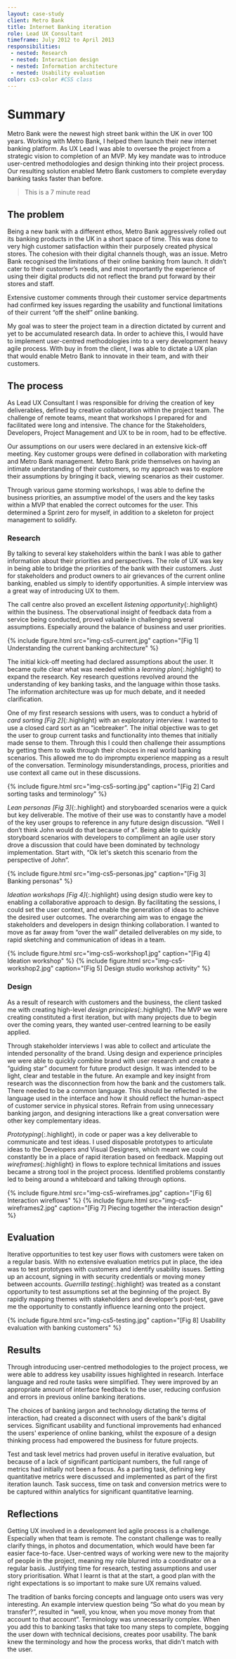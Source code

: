 ```yaml
---
layout: case-study
client: Metro Bank
title: Internet Banking iteration
role: Lead UX Consultant
timeframe: July 2012 to April 2013
responsibilities:
 - nested: Research
 - nested: Interaction design
 - nested: Information architecture
 - nested: Usability evaluation
color: cs3-color #CSS class
---
```


# Summary

Metro Bank were the newest high street bank within the UK in over 100 years. Working with Metro Bank, I helped them launch their new internet banking platform. As UX Lead I was able to oversee the project from a strategic vision to completion of an MVP. My key mandate was to introduce user-centred methodologies and design thinking into their project process. Our resulting solution enabled Metro Bank customers to complete everyday banking tasks faster than before.

> This is a 7 minute read

## The problem

Being a new bank with a different ethos, Metro Bank aggressively rolled out its banking products in the UK in a short space of time. This was done to very high customer satisfaction within their purposely created physical stores. The cohesion with their digital channels though, was an issue. Metro Bank recognised the limitations of their online banking from launch. It didn’t cater to their customer’s needs, and most importantly the experience of using their digital products did not reflect the brand put forward by their stores and staff.

Extensive customer comments through their customer service departments had confirmed key issues regarding the usability and functional limitations of their current “off the shelf” online banking.

My goal was to steer the project team in a direction dictated by current and yet to be accumulated research data. In order to achieve this, I would have to implement user-centred methodologies into to a very development heavy agile process. With buy in from the client, I was able to dictate a UX plan that would enable Metro Bank to innovate in their team, and with their customers.

## The process

As Lead UX Consultant I was responsible for driving the creation of key deliverables, defined by creative collaboration within the project team. The challenge of remote teams, meant that workshops I prepared for and facilitated were long and intensive. The chance for the Stakeholders, Developers, Project Management and UX to be in room, had to be effective.

Our assumptions on our users were declared in an extensive kick-off meeting. Key customer groups were defined in collaboration with marketing and Metro Bank management. Metro Bank pride themselves on having an intimate understanding of their customers, so my approach was to explore their assumptions by bringing it back, viewing scenarios as their customer.

Through various game storming workshops, I was able to define the business priorities, an assumptive model of the users and the key tasks within a MVP that enabled the correct outcomes for the user. This determined a Sprint zero for myself, in addition to a skeleton for project management to solidify.

### Research

By talking to several key stakeholders within the bank I was able to gather information about their priorities and perspectives. The role of UX was key in being able to bridge the priorities of the bank with their customers. Just for stakeholders and product owners to air grievances of the current online banking, enabled us simply to identify opportunities. A simple interview was a great way of introducing UX to them.

The call centre also proved an excellent *listening opportunity*{:.highlight} within the business. The observational insight of feedback data from a service being conducted, proved valuable in challenging several assumptions. Especially around the balance of business and user priorities.

{%
    include figure.html
    src="img-cs5-current.jpg"
    caption="[Fig 1] Understanding the current banking architecture"
%}

The initial kick-off meeting had declared assumptions about the user. It became quite clear what was needed within a *learning plan*{:.highlight} to expand the research. Key research questions revolved around the understanding of key banking tasks, and the language within those tasks. The information architecture was up for much debate, and it needed clarification.

One of my first research sessions with users, was to conduct a hybrid of *card sorting [Fig 2]*{:.highlight} with an exploratory interview. I wanted to use a closed card sort as an “icebreaker”. The initial objective was to get the user to group current tasks and functionality into themes that initially made sense to them. Through this I could then challenge their assumptions by getting them to walk through their choices in real world banking scenarios. This allowed me to do impromptu experience mapping as a result of the conversation. Terminology misunderstandings, process, priorities and use context all came out in these discussions.

{%
    include figure.html
    src="img-cs5-sorting.jpg"
    caption="[Fig 2] Card sorting tasks and terminology"
%}

*Lean personas [Fig 3]*{:.highlight} and storyboarded scenarios were a quick but key deliverable. The motive of their use was to constantly have a model of the key user groups to reference in any future design discussion. “Well I don’t think John would do that because of x”. Being able to quickly storyboard scenarios with developers to compliment an agile user story drove a discussion that could have been dominated by technology implementation. Start with, “Ok let's sketch this scenario from the perspective of John”.

{%
    include figure.html
    src="img-cs5-personas.jpg"
    caption="[Fig 3] Banking personas"
%}

*Ideation workshops [Fig 4]*{:.highlight} using design studio were key to enabling a collaborative approach to design. By facilitating the sessions, I could set the user context, and enable the generation of ideas to achieve the desired user outcomes. The overarching aim was to engage the stakeholders and developers in design thinking collaboration. I wanted to move as far away from “over the wall” detailed deliverables on my side, to rapid sketching and communication of ideas in a team.

{%
    include figure.html
    src="img-cs5-workshop1.jpg"
    caption="[Fig 4] Ideation workshop"
%}
{%
    include figure.html
    src="img-cs5-workshop2.jpg"
    caption="[Fig 5] Design studio workshop activity"
%}

### Design

As a result of research with customers and the business, the client tasked me with creating high-level *design principles*{:.highlight}. The MVP we were creating constituted a first iteration, but with many projects due to begin over the coming years, they wanted user-centred learning to be easily applied.

Through stakeholder interviews I was able to collect and articulate the intended personality of the brand. Using design and experience principles we were able to quickly combine brand with user research and create a “guiding star” document for future product design. It was intended to be light, clear and testable in the future. An example and key insight from research was the disconnection from how the bank and the customers talk. There needed to be a common language. This should be reflected in the language used in the interface and how it should reflect the human-aspect of customer service in physical stores. Refrain from using unnecessary banking jargon, and designing interactions like a great conversation were other key complementary ideas.

*Prototyping*{:.highlight}, in code or paper was a key deliverable to communicate and test ideas. I used disposable prototypes to articulate ideas to the Developers and Visual Designers, which meant we could constantly be in a place of rapid iteration based on feedback. Mapping out *wireframes*{:.highlight} in flows to explore technical limitations and issues became a strong tool in the project process. Identified problems constantly led to being around a whiteboard and talking through options.

{%
    include figure.html
    src="img-cs5-wireframes.jpg"
    caption="[Fig 6] Interaction wireflows"
%}
{%
    include figure.html
    src="img-cs5-wireframes2.jpg"
    caption="[Fig 7] Piecing together the interaction design"
%}

## Evaluation

Iterative opportunities to test key user flows with customers were taken on a regular basis. With no extensive evaluation metrics put in place, the idea was to test prototypes with customers and identify usability issues. Setting up an account, signing in with security credentials or moving money between accounts. *Guerrilla testing*{:.highlight} was treated as a constant opportunity to test assumptions set at the beginning of the project. By rapidly mapping themes with stakeholders and developer’s post-test, gave me the opportunity to constantly influence learning onto the project.

{%
    include figure.html
    src="img-cs5-testing.jpg"
    caption="[Fig 8] Usability evaluation with banking customers"
%}

## Results

Through introducing user-centred methodologies to the project process, we were able to address key usability issues highlighted in research. Interface language and red route tasks were simplified. They were improved by an appropriate amount of interface feedback to the user, reducing confusion and errors in previous online banking iterations.

The choices of banking jargon and technology dictating the terms of interaction, had created a disconnect with users of the bank's digital services. Significant usability and functional improvements had enhanced the users' experience of online banking, whilst the exposure of a design thinking process had empowered the business for future projects.

Test and task level metrics had proven useful in iterative evaluation, but because of a lack of significant participant numbers, the full range of metrics had initially not been a focus. As a parting task, defining key quantitative metrics were discussed and implemented as part of the first iteration launch. Task success, time on task and conversion metrics were to be captured within analytics for significant quantitative learning.

## Reflections

Getting UX involved in a development led agile process is a challenge. Especially when that team is remote. The constant challenge was to really clarify things, in photos and documentation, which would have been far easier face-to-face. User-centred ways of working were new to the majority of people in the project, meaning my role blurred into a coordinator on a regular basis. Justifying time for research, testing assumptions and user story prioritisation. What I learnt is that at the start, a good plan with the right expectations is so important to make sure UX remains valued.

The tradition of banks forcing concepts and language onto users was very interesting. An example interview question being “So what do you mean by transfer?”, resulted in “well, you know, when you move money from that account to that account”. Terminology was unnecessarily complex. When you add this to banking tasks that take too many steps to complete, bogging the user down with technical decisions, creates poor usability. The bank knew the terminology and how the process works, that didn't match with the user.
